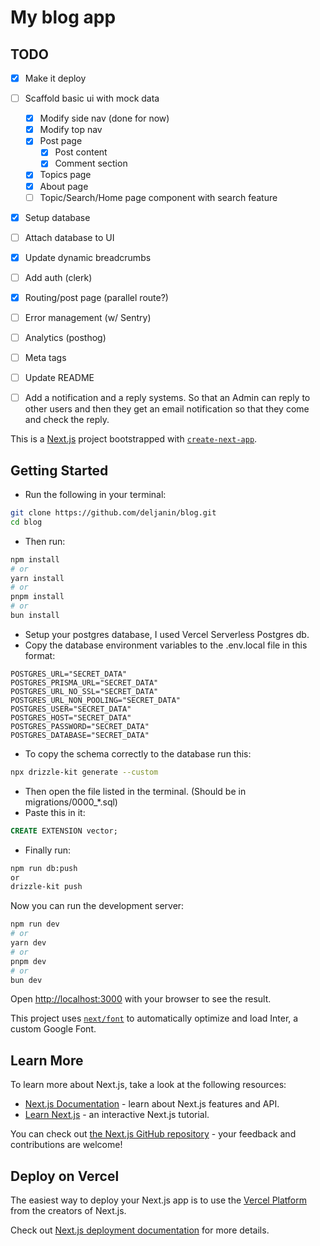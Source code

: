 # My blog app

## TODO

- [x] Make it deploy
- [ ] Scaffold basic ui with mock data

  - [x] Modify side nav (done for now)
  - [x] Modify top nav
  - [x] Post page
    - [x] Post content
    - [x] Comment section
  - [x] Topics page
  - [x] About page
  - [ ] Topic/Search/Home page component with search feature

- [x] Setup database
- [ ] Attach database to UI
- [x] Update dynamic breadcrumbs
- [ ] Add auth (clerk)
- [x] Routing/post page (parallel route?)
- [ ] Error management (w/ Sentry)
- [ ] Analytics (posthog)
- [ ] Meta tags
- [ ] Update README
- [ ] Add a notification and a reply systems. So that an Admin can reply to other users and then they get an email notification so that they come and check the reply.

This is a [Next.js](https://nextjs.org/) project bootstrapped with [`create-next-app`](https://github.com/vercel/next.js/tree/canary/packages/create-next-app).

## Getting Started

- Run the following in your terminal:

```bash
git clone https://github.com/deljanin/blog.git
cd blog
```

- Then run:

```bash
npm install
# or
yarn install
# or
pnpm install
# or
bun install
```

- Setup your postgres database, I used Vercel Serverless Postgres db.
- Copy the database environment variables to the .env.local file in this format:

```
POSTGRES_URL="SECRET_DATA"
POSTGRES_PRISMA_URL="SECRET_DATA"
POSTGRES_URL_NO_SSL="SECRET_DATA"
POSTGRES_URL_NON_POOLING="SECRET_DATA"
POSTGRES_USER="SECRET_DATA"
POSTGRES_HOST="SECRET_DATA"
POSTGRES_PASSWORD="SECRET_DATA"
POSTGRES_DATABASE="SECRET_DATA"
```

- To copy the schema correctly to the database run this:

```bash
npx drizzle-kit generate --custom
```

- Then open the file listed in the terminal. (Should be in migrations/0000\_\*.sql)
- Paste this in it:

```sql
CREATE EXTENSION vector;
```

- Finally run:

```bash
npm run db:push
or
drizzle-kit push
```

Now you can run the development server:

```bash
npm run dev
# or
yarn dev
# or
pnpm dev
# or
bun dev
```

Open [http://localhost:3000](http://localhost:3000) with your browser to see the result.

This project uses [`next/font`](https://nextjs.org/docs/basic-features/font-optimization) to automatically optimize and load Inter, a custom Google Font.

## Learn More

To learn more about Next.js, take a look at the following resources:

- [Next.js Documentation](https://nextjs.org/docs) - learn about Next.js features and API.
- [Learn Next.js](https://nextjs.org/learn) - an interactive Next.js tutorial.

You can check out [the Next.js GitHub repository](https://github.com/vercel/next.js/) - your feedback and contributions are welcome!

## Deploy on Vercel

The easiest way to deploy your Next.js app is to use the [Vercel Platform](https://vercel.com/new?utm_medium=default-template&filter=next.js&utm_source=create-next-app&utm_campaign=create-next-app-readme) from the creators of Next.js.

Check out [Next.js deployment documentation](https://nextjs.org/docs/deployment) for more details.
